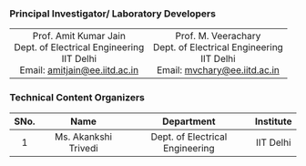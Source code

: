 ### Principal Investigator/ Laboratory Developers
 |  |  |
 | :---: | :---: | 
   | Prof. Amit Kumar Jain <br>Dept. of Electrical Engineering<br> IIT Delhi<br>Email: amitjain@ee.iitd.ac.in |Prof. M. Veerachary <br>Dept. of Electrical Engineering<br> IIT Delhi<br>Email: mvchary@ee.iitd.ac.in|

### Technical Content Organizers

| SNo. | Name | Department | Institute |
| :---: | :---: | :---: | :---: | 
| 1 | Ms. Akankshi Trivedi | Dept. of Electrical Engineering | IIT Delhi |  
